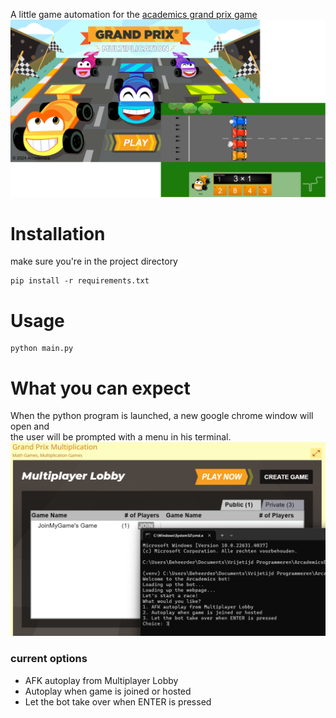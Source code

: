 A little game automation for the [academics grand prix game]("https://www.arcademics.com/games/grand-prix")
![intro screen](images/arcademics%20intro%20screen.png)
# Installation
make sure you're in the project directory  
```shell
pip install -r requirements.txt
```
# Usage
```shell
python main.py
```
# What you can expect
When the python program is launched, a new google chrome window will open and  
the user will be prompted with a menu in his terminal.  
![menu](images/menu%20example.png)
### current options
- AFK autoplay from Multiplayer Lobby
- Autoplay when game is joined or hosted
- Let the bot take over when ENTER is pressed

